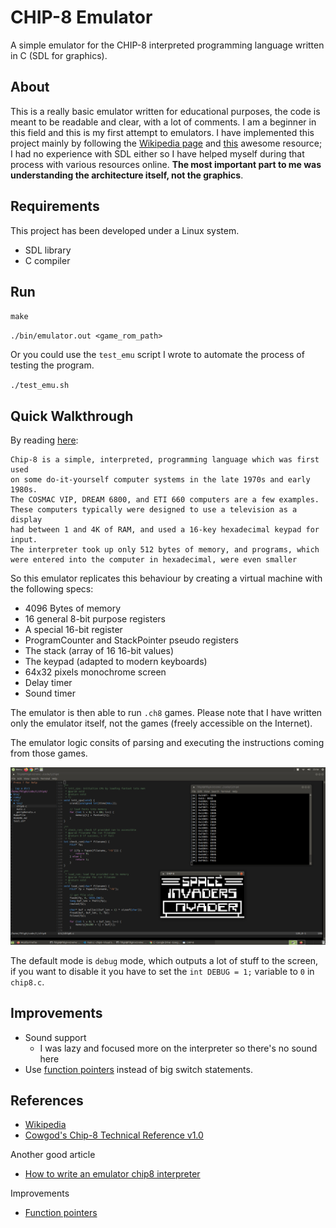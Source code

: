 # CHIP-8 Emulator

A simple emulator for the CHIP-8 interpreted programming language written in C (SDL for graphics).

## About

This is a really basic emulator written for educational purposes, the code is meant to be readable and clear, with a lot of comments. I am a beginner in this field and this is my first attempt to emulators. I have implemented this project mainly by following the [Wikipedia page](https://en.wikipedia.org/wiki/CHIP-8) and [this](http://devernay.free.fr/hacks/chip8/C8TECH10.HTM#0.1) awesome resource; I had no experience with SDL either so I have helped myself during that process with various resources online. **The most important part to me was understanding the architecture itself, not the graphics**.

## Requirements

This project has been developed under a Linux system.

-   SDL library
-   C compiler

## Run

`make`

`./bin/emulator.out <game_rom_path>`

Or you could use the `test_emu` script I wrote to automate the process of testing the program.

`./test_emu.sh`

## Quick Walkthrough

By reading [here](http://devernay.free.fr/hacks/chip8/C8TECH10.HTM#0.1):

```
Chip-8 is a simple, interpreted, programming language which was first used
on some do-it-yourself computer systems in the late 1970s and early 1980s.
The COSMAC VIP, DREAM 6800, and ETI 660 computers are a few examples.
These computers typically were designed to use a television as a display
had between 1 and 4K of RAM, and used a 16-key hexadecimal keypad for input.
The interpreter took up only 512 bytes of memory, and programs, which were entered into the computer in hexadecimal, were even smaller
```

So this emulator replicates this behaviour by creating a virtual machine with the following specs:

-   4096 Bytes of memory
-   16 general 8-bit purpose registers
-   A special 16-bit register
-   ProgramCounter and StackPointer pseudo registers
-   The stack (array of 16 16-bit values)
-   The keypad (adapted to modern keyboards)
-   64x32 pixels monochrome screen
-   Delay timer
-   Sound timer

The emulator is then able to run `.ch8` games. Please note that I have written only the emulator itself, not the games (freely accessible on the Internet).

The emulator logic consits of parsing and executing the instructions coming from those games.

![scr_1](./assets/chip8_1.png)

The default mode is `debug` mode, which outputs a lot of stuff to the screen, if you want to disable it you have to set the `int DEBUG = 1;` variable to `0` in `chip8.c`.

## Improvements

-   Sound support
    -   I was lazy and focused more on the interpreter so there's no sound here
-   Use [function pointers](http://www.multigesture.net/wp-content/uploads/mirror/zenogais/FunctionPointers.htm) instead of big switch statements.

## References

-   [Wikipedia](https://en.wikipedia.org/wiki/CHIP-8)
-   [Cowgod's Chip-8 Technical Reference v1.0](http://devernay.free.fr/hacks/chip8/C8TECH10.HTM#0.1)

Another good article

-   [How to write an emulator chip8 interpreter](http://www.multigesture.net/articles/how-to-write-an-emulator-chip-8-interpreter/)

Improvements

-   [Function pointers](http://www.multigesture.net/wp-content/uploads/mirror/zenogais/FunctionPointers.htm)
